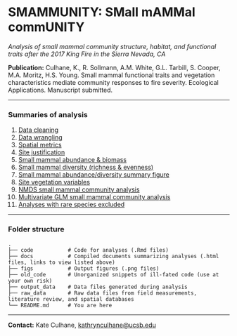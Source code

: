 SMAMMUNITY: SMall mAMMal commUNITY
========

*Analysis of small mammal community structure, habitat, and functional traits after the 2017 King Fire in the Sierra Nevada, CA*

**Publication:** Culhane, K., R. Sollmann, A.M. White, G.L. Tarbill, S. Cooper, M.A. Moritz, H.S. Young. Small mammal functional traits and vegetation characteristics mediate community responses to fire severity. Ecological Applications. Manuscript submitted.

-----

### Summaries of analysis

1. [Data cleaning](https://htmlpreview.github.io/?https://github.com/katekathrynkat/smammunity/blob/master/docs/01_data_cleaning.html)
2. [Data wrangling](https://htmlpreview.github.io/?https://github.com/katekathrynkat/smammunity/blob/master/docs/02_data_wrangling.html)
3. [Spatial metrics](https://htmlpreview.github.io/?https://github.com/katekathrynkat/smammunity/blob/master/docs/03_spatial_metrics.html)
4. [Site justification](https://htmlpreview.github.io/?https://github.com/katekathrynkat/smammunity/blob/master/docs/04_site_justification.html)
5. [Small mammal abundance & biomass](https://htmlpreview.github.io/?https://github.com/katekathrynkat/smammunity/blob/master/docs/05_abundance.html)
6. [Small mammal diversity (richness & evenness)](https://htmlpreview.github.io/?https://github.com/katekathrynkat/smammunity/blob/master/docs/06_diversity.html)
7. [Small mammal abundance/diversity summary figure](https://htmlpreview.github.io/?https://github.com/katekathrynkat/smammunity/blob/master/docs/07_abundance_diversity_summary.html)
8. [Site vegetation variables](https://htmlpreview.github.io/?https://github.com/katekathrynkat/smammunity/blob/master/docs/08_vegetation_metrics.html)
9. [NMDS small mammal community analysis](https://htmlpreview.github.io/?https://github.com/katekathrynkat/smammunity/blob/master/docs/09_nmds.html)
10. [Multivariate GLM small mammal community analysis](https://htmlpreview.github.io/?https://github.com/katekathrynkat/smammunity/blob/master/docs/10_mvglm.html)
11. [Analyses with rare species excluded](https://htmlpreview.github.io/?https://github.com/katekathrynkat/smammunity/blob/master/docs/11_rare_species_excluded.html)

-----

### Folder structure

    .
    ├── code           # Code for analyses (.Rmd files)
    ├── docs           # Compiled documents summarizing analyses (.html files, links to view listed above)
    ├── figs           # Output figures (.png files)
    ├── old_code       # Unorganized snippets of ill-fated code (use at your own risk)
    ├── output_data    # Data files generated during analysis
    ├── raw_data       # Raw data files from field measurements, literature review, and spatial databases
    └── README.md      # You are here

-----

**Contact:** Kate Culhane, kathrynculhane@ucsb.edu
